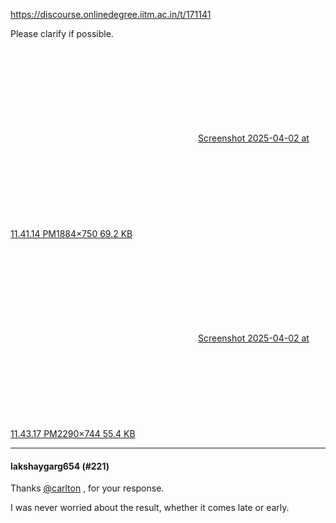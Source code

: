 https://discourse.onlinedegree.iitm.ac.in/t/171141

Please clarify if possible.</p>
<p><div class="lightbox-wrapper"><a class="lightbox" data-download-href="/uploads/short-url/yGLJpNbDtFyR6odAOMjGDE5bwWA.png?dl=1" href="https://europe1.discourse-cdn.com/flex013/uploads/iitm/original/3X/f/3/f31f9a238afa57c9c57655de5c717546fa4f9268.png" rel="noopener nofollow ugc" title="Screenshot 2025-04-02 at 11.41.14 PM"><div class="meta"><svg aria-hidden="true" class="fa d-icon d-icon-far-image svg-icon"><use href="#far-image"></use></svg><span class="filename">Screenshot 2025-04-02 at 11.41.14 PM</span><span class="informations">1884×750 69.2 KB</span><svg aria-hidden="true" class="fa d-icon d-icon-discourse-expand svg-icon"><use href="#discourse-expand"></use></svg></div></a></div></p>
<p><div class="lightbox-wrapper"><a class="lightbox" data-download-href="/uploads/short-url/j4C45mP7RXlVlYJb4gGqAqA8rXC.png?dl=1" href="https://europe1.discourse-cdn.com/flex013/uploads/iitm/original/3X/8/5/85aed36152ce7c20f03accf0e9d01a5fc596109c.png" rel="noopener nofollow ugc" title="Screenshot 2025-04-02 at 11.43.17 PM"><div class="meta"><svg aria-hidden="true" class="fa d-icon d-icon-far-image svg-icon"><use href="#far-image"></use></svg><span class="filename">Screenshot 2025-04-02 at 11.43.17 PM</span><span class="informations">2290×744 55.4 KB</span><svg aria-hidden="true" class="fa d-icon d-icon-discourse-expand svg-icon"><use href="#discourse-expand"></use></svg></div></a></div></p><hr>

<h4>lakshaygarg654 (#221)</h4>
<p>Thanks <a class="mention" href="/u/carlton">@carlton</a> , for your response.</p>
<p>I was never worried about the result, whether it comes late or early.